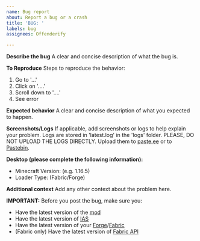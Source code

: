 ```yaml
---
name: Bug report
about: Report a bug or a crash
title: 'BUG: '
labels: bug
assignees: Offenderify

---
```


**Describe the bug**
A clear and concise description of what the bug is.

**To Reproduce**
Steps to reproduce the behavior:
1. Go to '...'
2. Click on '....'
3. Scroll down to '....'
4. See error

**Expected behavior**
A clear and concise description of what you expected to happen.

**Screenshots/Logs**
If applicable, add screenshots or logs to help explain your problem. Logs are stored in
'latest.log' in the 'logs' folder. PLEASE, DO NOT UPLOAD THE LOGS DIRECTLY. Upload them to [paste.ee](https://paste.ee) or to [Pastebin](https://pastebin.com).

**Desktop (please complete the following information):**
 - Minecraft Version: (e.g. 1.16.5)
 - Loader Type: (Fabric/Forge)

**Additional context**
Add any other context about the problem here.

**IMPORTANT:**
Before you post the bug, make sure you:
- Have the latest version of the [mod](https://github.com/Offenderify/IASAltening/releases)
- Have the latest version of [IAS](https://modrinth.com/mod/in-game-account-switcher)
- Have the latest version of your [Forge](https://files.minecraftforge.net)/[Fabric](https://fabricmc.net/use/)
- (Fabric only) Have the latest version of [Fabric API](https://modrinth.com/mod/fabric-api)
